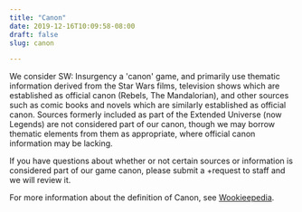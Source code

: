 ```yaml
---
title: "Canon"
date: 2019-12-16T10:09:58-08:00
draft: false
slug: canon

---
```


We consider SW: Insurgency a 'canon' game, and primarily use thematic information derived from the Star Wars films, television shows which are established as official canon (Rebels, The Mandalorian), and other sources such as comic books and novels which are similarly established as official canon. Sources formerly included as part of the Extended Universe (now Legends) are not considered part of our canon, though we may borrow thematic elements from them as appropriate, where official canon information may be lacking.

If you have questions about whether or not certain sources or information is considered part of our game canon, please submit a +request to staff and we will review it.

For more information about the definition of Canon, see [Wookieepedia](https://starwars.fandom.com/wiki/Canon).